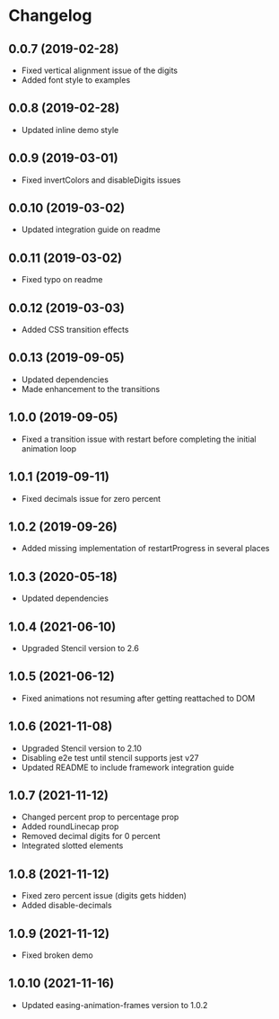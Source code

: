 # Changelog

## 0.0.7 (2019-02-28)
- Fixed vertical alignment issue of the digits
- Added font style to examples

## 0.0.8 (2019-02-28)
- Updated inline demo style

## 0.0.9 (2019-03-01)
- Fixed invertColors and disableDigits issues

## 0.0.10 (2019-03-02)
- Updated integration guide on readme

## 0.0.11 (2019-03-02)
- Fixed typo on readme

## 0.0.12 (2019-03-03)
- Added CSS transition effects

## 0.0.13 (2019-09-05)
- Updated dependencies
- Made enhancement to the transitions

## 1.0.0 (2019-09-05)
- Fixed a transition issue with restart before completing the initial animation loop

## 1.0.1 (2019-09-11)
- Fixed decimals issue for zero percent

## 1.0.2 (2019-09-26)
- Added missing implementation of restartProgress in several places

## 1.0.3 (2020-05-18)
- Updated dependencies

## 1.0.4 (2021-06-10)
- Upgraded Stencil version to 2.6

## 1.0.5 (2021-06-12)
- Fixed animations not resuming after getting reattached to DOM

## 1.0.6 (2021-11-08)
- Upgraded Stencil version to 2.10
- Disabling e2e test until stencil supports jest v27
- Updated README to include framework integration guide

## 1.0.7 (2021-11-12)
- Changed percent prop to percentage prop
- Added roundLinecap prop
- Removed decimal digits for 0 percent
- Integrated slotted elements

## 1.0.8 (2021-11-12)
- Fixed zero percent issue (digits gets hidden)
- Added disable-decimals

## 1.0.9 (2021-11-12)
- Fixed broken demo

## 1.0.10 (2021-11-16)
- Updated easing-animation-frames version to 1.0.2